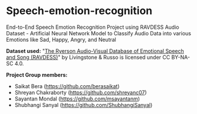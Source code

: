 # Speech-emotion-recognition
End-to-End Speech Emotion Recognition Project using RAVDESS Audio Dataset - Artificial Neural Network Model to Classify Audio Data into various Emotions like Sad, Happy, Angry, and Neutral

**Dataset used:** 
"[The Ryerson Audio-Visual Database of Emotional Speech and Song (RAVDESS)](https://www.kaggle.com/datasets/uwrfkaggler/ravdess-emotional-speech-audio)" by Livingstone & Russo is licensed under CC BY-NA-SC 4.0.

**Project Group members:**
- Saikat Bera (https://github.com/berasaikat)
- Shreyan Chakraborty (https://github.com/shreyanc07)
- Sayantan Mondal (https://github.com/msayantanm)
- Shubhangi Sanyal (https://github.com/ShubhangiSanyal)
